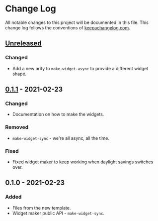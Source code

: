 # Change Log
All notable changes to this project will be documented in this file. This change log follows the conventions of [keepachangelog.com](http://keepachangelog.com/).

## [Unreleased]
### Changed
- Add a new arity to `make-widget-async` to provide a different widget shape.

## [0.1.1] - 2021-02-23
### Changed
- Documentation on how to make the widgets.

### Removed
- `make-widget-sync` - we're all async, all the time.

### Fixed
- Fixed widget maker to keep working when daylight savings switches over.

## 0.1.0 - 2021-02-23
### Added
- Files from the new template.
- Widget maker public API - `make-widget-sync`.

[Unreleased]: https://github.com/your-name/clojure-a2/compare/0.1.1...HEAD
[0.1.1]: https://github.com/your-name/clojure-a2/compare/0.1.0...0.1.1
